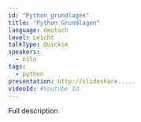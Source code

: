 ```yaml
---
id: "Python_grundlagen"
title: "Python Grundlagen"
language: deutsch
level: Leicht
talkType: Quickie
speakers:
  - nilo
tags:
  - python
presentation: http://slideshare.....
videoId: #Youtube Id
---
```


Full description